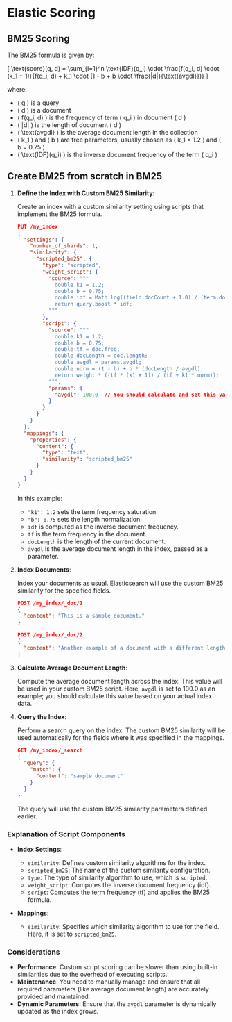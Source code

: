 # Elastic Scoring

## BM25 Scoring

   The BM25 formula is given by:

   \[
   \text{score}(q, d) = \sum_{i=1}^n \text{IDF}(q_i) \cdot \frac{f(q_i, d) \cdot (k_1 + 1)}{f(q_i, d) + k_1 \cdot (1 - b + b \cdot \frac{|d|}{\text{avgdl}})}
   \]

   where:
   - \( q \) is a query
   - \( d \) is a document
   - \( f(q_i, d) \) is the frequency of term \( q_i \) in document \( d \)
   - \( |d| \) is the length of document \( d \)
   - \( \text{avgdl} \) is the average document length in the collection
   - \( k_1 \) and \( b \) are free parameters, usually chosen as \( k_1 = 1.2 \) and \( b = 0.75 \)
   - \( \text{IDF}(q_i) \) is the inverse document frequency of the term \( q_i \)

## Create BM25 from scratch in BM25


1. **Define the Index with Custom BM25 Similarity**:

   Create an index with a custom similarity setting using scripts that implement the BM25 formula.

   ```json
   PUT /my_index
   {
     "settings": {
       "number_of_shards": 1,
       "similarity": {
         "scripted_bm25": {
           "type": "scripted",
           "weight_script": {
             "source": """
               double k1 = 1.2;
               double b = 0.75;
               double idf = Math.log((field.docCount + 1.0) / (term.docFreq + 1.0)) + 1.0;
               return query.boost * idf;
             """
           },
           "script": {
             "source": """
               double k1 = 1.2;
               double b = 0.75;
               double tf = doc.freq;
               double docLength = doc.length;
               double avgdl = params.avgdl;
               double norm = (1 - b) + b * (docLength / avgdl);
               return weight * ((tf * (k1 + 1)) / (tf + k1 * norm));
             """,
             "params": {
               "avgdl": 100.0  // You should calculate and set this value based on your index
             }
           }
         }
       }
     },
     "mappings": {
       "properties": {
         "content": {
           "type": "text",
           "similarity": "scripted_bm25"
         }
       }
     }
   }
   ```

   In this example:
   - `"k1": 1.2` sets the term frequency saturation.
   - `"b": 0.75` sets the length normalization.
   - `idf` is computed as the inverse document frequency.
   - `tf` is the term frequency in the document.
   - `docLength` is the length of the current document.
   - `avgdl` is the average document length in the index, passed as a parameter.

2. **Index Documents**:

   Index your documents as usual. Elasticsearch will use the custom BM25 similarity for the specified fields.

   ```json
   POST /my_index/_doc/1
   {
     "content": "This is a sample document."
   }

   POST /my_index/_doc/2
   {
     "content": "Another example of a document with a different length."
   }
   ```

3. **Calculate Average Document Length**:

   Compute the average document length across the index. This value will be used in your custom BM25 script. Here, `avgdl` is set to 100.0 as an example; you should calculate this value based on your actual index data.

4. **Query the Index**:

   Perform a search query on the index. The custom BM25 similarity will be used automatically for the fields where it was specified in the mappings.

   ```json
   GET /my_index/_search
   {
     "query": {
       "match": {
         "content": "sample document"
       }
     }
   }
   ```

   The query will use the custom BM25 similarity parameters defined earlier.

### Explanation of Script Components

- **Index Settings**:
  - `similarity`: Defines custom similarity algorithms for the index.
  - `scripted_bm25`: The name of the custom similarity configuration.
  - `type`: The type of similarity algorithm to use, which is `scripted`.
  - `weight_script`: Computes the inverse document frequency (idf).
  - `script`: Computes the term frequency (tf) and applies the BM25 formula.

- **Mappings**:

  - `similarity`: Specifies which similarity algorithm to use for the field. Here, it is set to `scripted_bm25`.

### Considerations

- **Performance**: Custom script scoring can be slower than using built-in similarities due to the overhead of executing scripts.
- **Maintenance**: You need to manually manage and ensure that all required parameters (like average document length) are accurately provided and maintained.
- **Dynamic Parameters**: Ensure that the `avgdl` parameter is dynamically updated as the index grows.

